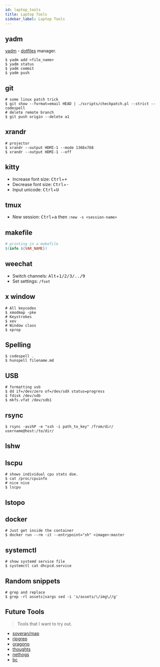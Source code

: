 ```yaml
---
id: laptop_tools
title: Laptop Tools
sidebar_label: Laptop Tools
---
```


## yadm

[yadm](https://yadm.io/docs/getting_started#) - [dotfiles](https://github.com/geekodour/dotfiles) manager.

```shell
$ yadm add <file_name>
$ yadm status
$ yadm commit
$ yadm push
```

## git

```shell
# some linux patch trick
$ git show --format=email HEAD | ./scripts/checkpatch.pl --strict --codespell
# delete remote branch
$ git push origin --delete a1
```

## xrandr

```shell
# projector
$ xrandr --output HDMI-1 --mode 1366x768
$ xrandr --output HDMI-1 --off
```

## kitty

- Increase font size: <kbd>Ctrl</kbd>+<kbd>+</kbd>
- Decrease font size: <kbd>Ctrl</kbd>+<kbd>-</kbd>
- Input unicode: <kbd>Ctrl</kbd>+<kbd>U</kbd>

## tmux

- New session: <kbd>Ctrl</kbd>+<kbd>a</kbd> then `:new -s <session-name>`

## makefile

```makefile
# printing in a makefile
$(info ${VAR_NAME})
```

## weechat

- Switch channels: <kbd>Alt</kbd>+<kbd>1/2/3/../9</kbd>
- Set settings: `/fset`

## x window

```shell
# All keycodes
$ xmodmap -pke
# Keystrokes
$ xev
# Window class
$ xprop
```

## Spelling

```shell
$ codespell .
$ hunspell filename.md
```

## USB

```shell
# formatting usb
$ dd if=/dev/zero of=/dev/sdX status=progress
$ fdisk /dev/sdb
$ mkfs.vfat /dev/sdb1
```

## rsync

```shell
$ rsync -avzhP -e "ssh -i path_to_key" /from/dir/ username@host:/to/dir/
```

## lshw

## lscpu

```shell
# shows individual cpu stats doe.
$ cat /proc/cpuinfo
# nice nice
$ lscpu
```

## lstopo

## docker

```shell
# Just get inside the container
$ docker run --rm -it --entrypoint="sh" <image>:master
```

## systemctl

```shell
# show systemd service file
$ systemctl cat dhcpcd.service
```

## Random snippets

```shell
# grep and replace
$ grep -rl assets|xargs sed -i 's/assets/\/img\//g'
```

## Future Tools

> Tools that I want to try out.

- [soveran/map](https://github.com/soveran/map)
- [ripgrep](https://github.com/BurntSushi/ripgrep)
- [oragono](https://github.com/oragono/oragono)
- [thoughts](https://lobste.rs/s/yabibk/thoughts_portable_posixy_pal_for_putting)
- [nethogs](https://linux.die.net/man/8/nethogs)
- [bc](#)
